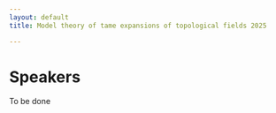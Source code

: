 ```yaml
---
layout: default
title: Model theory of tame expansions of topological fields 2025

---
```


<body>
	<h1>Speakers</h1>
		<p>To be done</p>  
</body>

